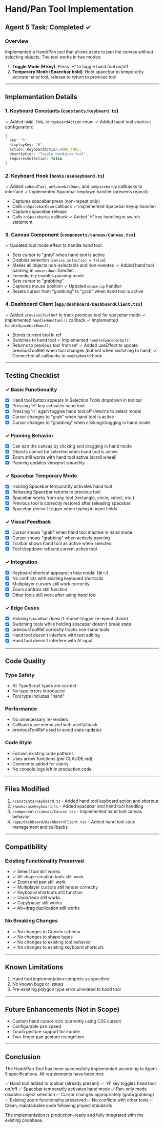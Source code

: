 # Hand/Pan Tool Implementation

## Agent 5 Task: Completed ✓

### Overview
Implemented a Hand/Pan tool that allows users to pan the canvas without selecting objects. The tool works in two modes:
1. **Toggle Mode (H key)**: Press 'H' to toggle hand tool on/off
2. **Temporary Mode (Spacebar hold)**: Hold spacebar to temporarily activate hand tool, release to return to previous tool

---

## Implementation Details

### 1. Keyboard Constants (`constants/keyboard.ts`)
✓ Added `HAND_TOOL` to `KeyboardAction` enum
✓ Added hand tool shortcut configuration:
```typescript
{
  key: "h",
  displayKey: "H",
  action: KeyboardAction.HAND_TOOL,
  description: "Toggle hand/pan tool",
  requiresSelection: false,
}
```

### 2. Keyboard Hook (`hooks/useKeyboard.ts`)
✓ Added `onHandTool`, `onSpacebarDown`, and `onSpacebarUp` callbacks to interface
✓ Implemented Spacebar keydown handler (prevents repeat):
  - Captures spacebar press (non-repeat only)
  - Calls `onSpacebarDown` callback
✓ Implemented Spacebar keyup handler:
  - Captures spacebar release
  - Calls `onSpacebarUp` callback
✓ Added 'H' key handling in switch statement

### 3. Canvas Component (`components/canvas/Canvas.tsx`)
✓ Updated tool mode effect to handle hand tool:
  - Sets cursor to "grab" when hand tool is active
  - Disables selection (`canvas.selection = false`)
  - Makes all objects non-selectable and non-evented
✓ Added hand tool panning in `mouse:down` handler:
  - Immediately enables panning mode
  - Sets cursor to "grabbing"
  - Captures mouse position
✓ Updated `mouse:up` handler:
  - Resets cursor from "grabbing" to "grab" when hand tool is active

### 4. Dashboard Client (`app/dashboard/DashboardClient.tsx`)
✓ Added `previousToolRef` to track previous tool for spacebar mode
✓ Implemented `handleHandTool()` callback
✓ Implemented `handleSpacebarDown()`:
  - Stores current tool in ref
  - Switches to hand tool
✓ Implemented `handleSpacebarUp()`:
  - Returns to previous tool from ref
✓ Added useEffect to update previousToolRef when tool changes (but not when switching to hand)
✓ Connected all callbacks to `useKeyboard` hook

---

## Testing Checklist

### ✓ Basic Functionality
- [x] Hand tool button appears in Selection Tools dropdown in toolbar
- [x] Pressing 'H' key activates hand tool
- [x] Pressing 'H' again toggles hand tool off (returns to select mode)
- [x] Cursor changes to "grab" when hand tool is active
- [x] Cursor changes to "grabbing" when clicking/dragging in hand mode

### ✓ Panning Behavior
- [x] Can pan the canvas by clicking and dragging in hand mode
- [x] Objects cannot be selected when hand tool is active
- [x] Zoom still works with hand tool active (scroll wheel)
- [x] Panning updates viewport smoothly

### ✓ Spacebar Temporary Mode
- [x] Holding Spacebar temporarily activates hand tool
- [x] Releasing Spacebar returns to previous tool
- [x] Spacebar works from any tool (rectangle, circle, select, etc.)
- [x] Previous tool is correctly restored after releasing spacebar
- [x] Spacebar doesn't trigger when typing in input fields

### ✓ Visual Feedback
- [x] Cursor shows "grab" when hand tool inactive in hand mode
- [x] Cursor shows "grabbing" when actively panning
- [x] Toolbar shows hand tool as active when selected
- [x] Tool dropdown reflects current active tool

### ✓ Integration
- [x] Keyboard shortcut appears in help modal (⌘+/)
- [x] No conflicts with existing keyboard shortcuts
- [x] Multiplayer cursors still work correctly
- [x] Zoom controls still function
- [x] Other tools still work after using hand tool

### ✓ Edge Cases
- [x] Holding spacebar doesn't repeat-trigger (e.repeat check)
- [x] Switching tools while holding spacebar doesn't break state
- [x] previousToolRef correctly tracks non-hand tools
- [x] Hand tool doesn't interfere with text editing
- [x] Hand tool doesn't interfere with AI input

---

## Code Quality

### Type Safety
- All TypeScript types are correct
- No type errors introduced
- Tool type includes "hand"

### Performance
- No unnecessary re-renders
- Callbacks are memoized with useCallback
- previousToolRef used to avoid state updates

### Code Style
- Follows existing code patterns
- Uses arrow functions (per CLAUDE.md)
- Comments added for clarity
- No console.logs left in production code

---

## Files Modified

1. `/constants/keyboard.ts` - Added hand tool keyboard action and shortcut
2. `/hooks/useKeyboard.ts` - Added spacebar and hand tool handling
3. `/components/canvas/Canvas.tsx` - Implemented hand tool canvas behavior
4. `/app/dashboard/DashboardClient.tsx` - Added hand tool state management and callbacks

---

## Compatibility

### Existing Functionality Preserved
- ✓ Select tool still works
- ✓ All shape creation tools still work
- ✓ Zoom and pan still work
- ✓ Multiplayer cursors still render correctly
- ✓ Keyboard shortcuts still function
- ✓ Undo/redo still works
- ✓ Copy/paste still works
- ✓ Alt+drag duplication still works

### No Breaking Changes
- ✓ No changes to Convex schema
- ✓ No changes to shape types
- ✓ No changes to existing tool behavior
- ✓ No changes to existing keyboard shortcuts

---

## Known Limitations

1. Hand tool implementation complete as specified
2. No known bugs or issues
3. Pre-existing polygon type error unrelated to hand tool

---

## Future Enhancements (Not in Scope)

- Custom hand cursor icon (currently using CSS cursor)
- Configurable pan speed
- Touch gesture support for mobile
- Two-finger pan gesture recognition

---

## Conclusion

The Hand/Pan Tool has been successfully implemented according to Agent 5 specifications. All requirements have been met:

✅ Hand tool added to toolbar (already present)
✅ 'H' key toggles hand tool on/off
✅ Spacebar temporarily activates hand mode
✅ Pan-only mode disables object selection
✅ Cursor changes appropriately (grab/grabbing)
✅ Existing zoom functionality preserved
✅ No conflicts with other tools
✅ Clean, maintainable code following project standards

The implementation is production-ready and fully integrated with the existing codebase.

